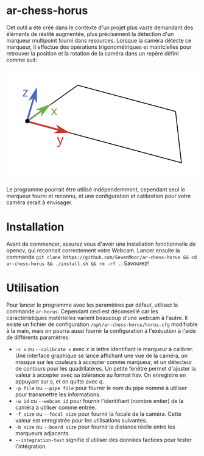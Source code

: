 # ar-chess-horus
Cet outil a été créé dans le contexte d'un projet plus vaste demandant des éléments de réalité augmentée, plus précisément la détection d'un marqueur multipoint fourni dans resources. Lorsque la caméra détecte ce marqueur, il effectue des opérations trigonométriques et matricielles pour retrouver la position et la rotation de la caméra dans un repère défini comme suit:

![Repere](perspective.svg)

Le programme pourrait être utilisé indépendemment, cependant seul le marqueur fourni et reconnu, et une configuration et calibration pour votre caméra serait à envisager.

# Installation
Avant de commencer, assurez vous d'avoir une installation fonctionnelle de opencv, qui reconnait correctement votre Webcam.
Lancer ensuite la commande `git clone https://github.com/SevenMoor/ar-chess-horus && cd ar-chess-horus && ./install.sh && rm -rf .`. Savourez!

# Utilisation
Pour lancer le programme avec les paramètres par défaut, utilisez la commande `ar-horus`. Cependant ceci est déconseillé car les caractéristiques matérielles varient beaucoup d'une webcam à l'autre. Il existe un fichier de configuration `/opt/ar-chess-horus/horus.cfg` modifiable à la main, mais on pourra aussi fournir la configuration à l'exécution à l'aide de différents paramètres:
- `-c x` ou `--calibrate x` avec *x* la lettre identifiant le marqueur à calibrer. Une interface graphique se lance affichant une vue de la caméra, un masque sur les couleurs à accepter comme marqueur, et un détecteur de contours pour les quadrilatères. Un petite fenêtre permet d'ajuster la valeur à accepter avec sa tolérance au format hsv. On enregistre en appuyant sur s, et on quitte avec q.
- `-p file` ou `--pipe file` pour fournir le nom du pipe nommé à utiliser pour transmettre les informations.
- `-w id` ou `--webcam id` pour fournir l'identifiant (nombre entier) de la caméra à utiliser comme entrée.
- `-f size` ou `--focal size` pour fournir la focale de la caméra. Cette valeur est enregistrée pour les utilisations suivantes.
- `-b size` ou `--board size` pour fournir la distance réelle entre les marqueurs adjacents.
- `--integration-test` signifie d'utiliser des données factices pour tester l'intégration.
